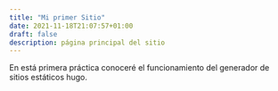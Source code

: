```yaml
---
title: "Mi primer Sitio"
date: 2021-11-18T21:07:57+01:00
draft: false
description: página principal del sitio 
---
```




En está primera práctica  conoceré el funcionamiento del generador de sitios estáticos hugo.